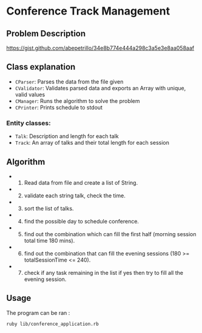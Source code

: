 # Conference Track Management

## Problem Description
https://gist.github.com/abepetrillo/34e8b774e444a298c3a5e3e8aa058aaf

## Class explanation

* `CParser`: Parses the data from the file given
* `CValidator`: Validates parsed data and exports an Array with unique, valid  values
* `CManager`: Runs the algorithm to solve the problem
* `CPrinter`: Prints schedule to stdout

### Entity classes:
* `Talk`: Description and length for each talk
* `Track`: An array of talks and their total length for each session

## Algorithm

  * 1. Read data from file and create a list of String.
  * 2. validate each string talk, check the time.
  * 3. sort the list of talks.
  * 4. find the possible day to schedule conference.
  * 5. find out the combination which can fill the first half (morning session total time 180 mins).
  * 6. find out the combination that can fill the evening sessions (180 >= totalSessionTime <= 240).
  * 7. check if any task remaining in the list if yes then try to fill all the evening session.

## Usage

The program can be ran :

`ruby lib/conference_application.rb`

```